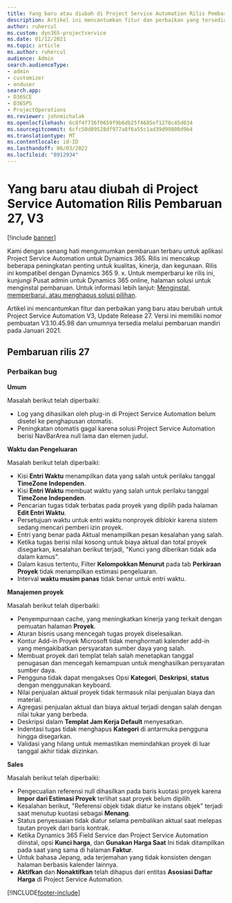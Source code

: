 ```yaml
---
title: Yang baru atau diubah di Project Service Automation Rilis Pembaruan 27, V3
description: Artikel ini mencantumkan fitur dan perbaikan yang tersedia di Project Service Automation Update Release 27, V3.
author: ruhercul
ms.custom: dyn365-projectservice
ms.date: 01/12/2021
ms.topic: article
ms.author: ruhercul
audience: Admin
search.audienceType:
- admin
- customizer
- enduser
search.app:
- D365CE
- D365PS
- ProjectOperations
ms.reviewer: johnmichalak
ms.openlocfilehash: 6c8f4f736f0659f9b6db25f4685ef1278c45d034
ms.sourcegitcommit: 6cfc50d89528df977a8f6a55c1ad39d99800d9b4
ms.translationtype: MT
ms.contentlocale: id-ID
ms.lasthandoff: 06/03/2022
ms.locfileid: "8912934"
---
```

# <a name="whats-new-or-changed-in-project-service-automation-update-release-27-v3"></a>Yang baru atau diubah di Project Service Automation Rilis Pembaruan 27, V3

[!include [banner](../includes/psa-now-project-operations.md)]

Kami dengan senang hati mengumumkan pembaruan terbaru untuk aplikasi Project Service Automation untuk Dynamics 365. Rilis ini mencakup beberapa peningkatan penting untuk kualitas, kinerja, dan kegunaan. Rilis ini kompatibel dengan Dynamics 365 9. x. Untuk memperbarui ke rilis ini, kunjungi Pusat admin untuk Dynamics 365 online, halaman solusi untuk menginstal pembaruan. Untuk informasi lebih lanjut: [Menginstal, memperbarui, atau menghapus solusi pilihan](/power-platform/admin/install-remove-preferred-solution).

Artikel ini mencantumkan fitur dan perbaikan yang baru atau berubah untuk Project Service Automation V3, Update Release 27. Versi ini memiliki nomor pembuatan V3.10.45.98 dan umumnya tersedia melalui pembaruan mandiri pada Januari 2021.

## <a name="update-release-27"></a>Pembaruan rilis 27

### <a name="bug-fixes"></a>Perbaikan bug

**Umum**

Masalah berikut telah diperbaiki:

- Log yang dihasilkan oleh plug-in di Project Service Automation belum disetel ke penghapusan otomatis.
- Peningkatan otomatis gagal karena solusi Project Service Automation berisi NavBarArea null lama dan elemen judul.

**Waktu dan Pengeluaran**

Masalah berikut telah diperbaiki:

- Kisi **Entri Waktu** menampilkan data yang salah untuk perilaku tanggal **TimeZone Independen**.
- Kisi **Entri Waktu** membuat waktu yang salah untuk perilaku tanggal **TimeZone Independen**.
- Pencarian tugas tidak terbatas pada proyek yang dipilih pada halaman **Edit Entri Waktu**.
- Persetujuan waktu untuk entri waktu nonproyek diblokir karena sistem sedang mencari pemberi izin proyek.
- Entri yang benar pada Aktual menampilkan pesan kesalahan yang salah.
- Ketika tugas berisi nilai kosong untuk biaya aktual dan total proyek disegarkan, kesalahan berikut terjadi, "Kunci yang diberikan tidak ada dalam kamus".
- Dalam kasus tertentu, Filter **Kelompokkan Menurut** pada tab **Perkiraan Proyek** tidak menampilkan estimasi pengeluaran.
- Interval **waktu musim panas** tidak benar untuk entri waktu.

**Manajemen proyek**

Masalah berikut telah diperbaiki:

- Penyempurnaan cache, yang meningkatkan kinerja yang terkait dengan pemuatan halaman **Proyek**.
- Aturan bisnis usang mencegah tugas proyek diselesaikan.
- Kontur Add-in Proyek Microsoft tidak menghormati kalender add-in yang mengakibatkan persyaratan sumber daya yang salah.
- Membuat proyek dari templat telah salah menetapkan tanggal penugasan dan mencegah kemampuan untuk menghasilkan persyaratan sumber daya.
- Pengguna tidak dapat mengakses Opsi **Kategori**, **Deskripsi**, **status** dengan menggunakan keyboard.
- Nilai penjualan aktual proyek tidak termasuk nilai penjualan biaya dan material.
- Agregasi penjualan aktual dan biaya aktual terjadi dengan salah dengan nilai tukar yang berbeda.
- Deskripsi dalam **Templat Jam Kerja Default** menyesatkan.
- Indentasi tugas tidak menghapus **Kategori** di antarmuka pengguna hingga disegarkan.
- Validasi yang hilang untuk memastikan memindahkan proyek di luar tanggal akhir tidak diizinkan.

**Sales**

Masalah berikut telah diperbaiki:

- Pengecualian referensi null dihasilkan pada baris kuotasi proyek karena **Impor dari Estimasi Proyek** terlihat saat proyek belum dipilih.
- Kesalahan berikut, "Referensi objek tidak diatur ke instans objek" terjadi saat menutup kuotasi sebagai **Menang**.
- Status penyesuaian tidak diatur selama pembalikan aktual saat melepas tautan proyek dari baris kontrak.
- Ketika Dynamics 365 Field Service dan Project Service Automation diinstal, opsi **Kunci harga**, dan **Gunakan Harga Saat** Ini tidak ditampilkan pada saat yang sama di halaman **Faktur**.
- Untuk bahasa Jepang, ada terjemahan yang tidak konsisten dengan halaman berbasis kalender lainnya.
- **Aktifkan** dan **Nonaktifkan** telah dihapus dari entitas **Asosiasi Daftar Harga** di Project Service Automation.


[!INCLUDE[footer-include](../includes/footer-banner.md)]
